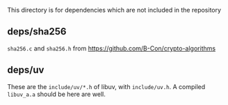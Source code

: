 This directory is for dependencies which are not included in the repository

deps/sha256
------------
`sha256.c` and `sha256.h` from https://github.com/B-Con/crypto-algorithms

deps/uv
--------
These are the `include/uv/*.h` of libuv, with `include/uv.h`.
A compiled `libuv_a.a` should be here are well.
